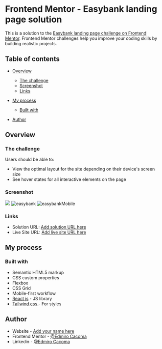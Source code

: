 # Frontend Mentor - Easybank landing page solution

This is a solution to the [Easybank landing page challenge on Frontend Mentor](https://www.frontendmentor.io/challenges/easybank-landing-page-WaUhkoDN). Frontend Mentor challenges help you improve your coding skills by building realistic projects. 

## Table of contents

- [Overview](#overview)
  - [The challenge](#the-challenge)
  - [Screenshot](#screenshot)
  - [Links](#links)
- [My process](#my-process)
  - [Built with](#built-with)

- [Author](#author)


## Overview

### The challenge

Users should be able to:

- View the optimal layout for the site depending on their device's screen size
- See hover states for all interactive elements on the page

### Screenshot

![](./screenshot.jpg)
![easybank](https://github.com/Edmiro-Cacoma/easybank-landing-page/assets/62661230/bb08b7a5-b969-43e3-aa66-9a267c07ec84)
![easybankMobile](https://github.com/Edmiro-Cacoma/easybank-landing-page/assets/62661230/e70cf10f-f7f9-487f-abf3-16dae61b4ae7)


### Links

- Solution URL: [Add solution URL here](https://your-solution-url.com)
- Live Site URL: [Add live site URL here](https://easybank-landing-page-three-ochre.vercel.app)

## My process

### Built with

- Semantic HTML5 markup
- CSS custom properties
- Flexbox
- CSS Grid
- Mobile-first workflow
- [React js](https://reactjs.org/) - JS library
- [Tailwind css ](https://tailwindcss.com/) - For styles


## Author

- Website - [Add your name here](https://www.your-site.com)
- Frontend Mentor - [@Edmiro Cacoma](https://www.frontendmentor.io/profile/Edmiro-Cacoma)
- Linkedin - [@Edmiro Cacoma](https://www.linkedin.com/in/edmiro-cacoma-88aa37224/?locale=en_US)

